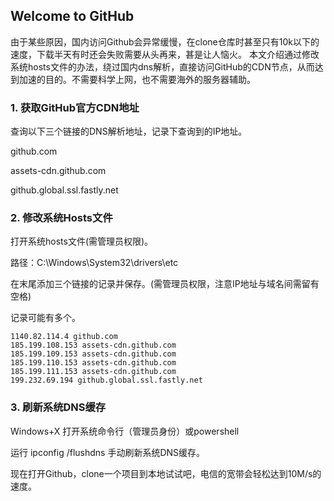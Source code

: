 Welcome to GitHub
-----------------

由于某些原因，国内访问Github会异常缓慢，在clone仓库时甚至只有10k以下的速度，下载半天有时还会失败需要从头再来，甚是让人恼火。 本文介绍通过修改系统hosts文件的办法，绕过国内dns解析，直接访问GitHub的CDN节点，从而达到加速的目的。不需要科学上网，也不需要海外的服务器辅助。

### 1\. 获取GitHub官方CDN地址

查询以下三个链接的DNS解析地址，记录下查询到的IP地址。

github.com

assets-cdn.github.com

github.global.ssl.fastly.net

### 2\. 修改系统Hosts文件

打开系统hosts文件(需管理员权限)。

路径：C:\\Windows\\System32\\drivers\\etc

在末尾添加三个链接的记录并保存。(需管理员权限，注意IP地址与域名间需留有空格)


记录可能有多个。

    1140.82.114.4 github.com
    185.199.108.153 assets-cdn.github.com
    185.199.109.153 assets-cdn.github.com
    185.199.110.153 assets-cdn.github.com
    185.199.111.153 assets-cdn.github.com
    199.232.69.194 github.global.ssl.fastly.net
    

### 3\. 刷新系统DNS缓存

Windows+X 打开系统命令行（管理员身份）或powershell

运行 ipconfig /flushdns 手动刷新系统DNS缓存。

现在打开Github，clone一个项目到本地试试吧，电信的宽带会轻松达到10M/s的速度。
